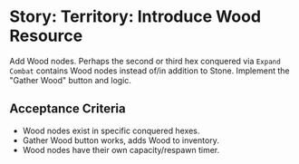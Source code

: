 # Story: Territory: Introduce Wood Resource

Add Wood nodes. Perhaps the second or third hex conquered via `Expand Combat` contains Wood nodes instead of/in addition to Stone. Implement the "Gather Wood" button and logic.

## Acceptance Criteria

*   Wood nodes exist in specific conquered hexes.
*   Gather Wood button works, adds Wood to inventory.
*   Wood nodes have their own capacity/respawn timer.